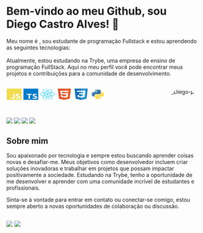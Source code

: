 # Bem-vindo ao meu Github, sou Diego Castro Alves! 👋

Meu nome é , sou estudante de programação Fullstack e estou aprendendo as seguintes tecnologias:
<br>
<br>
Atualmente, estou estudando na Trybe, uma empresa de ensino de programação FullStack. Aqui no meu perfil você pode encontrar meus projetos e contribuições para a comunidade de desenvolvimento.

<div style="display: inline_block"><br>
  <img align="center" alt="Diego-Js" height="30" width="40" src="https://raw.githubusercontent.com/devicons/devicon/master/icons/javascript/javascript-plain.svg">
  <img align="center" alt="Diego-Ts" height="30" width="40" src="https://raw.githubusercontent.com/devicons/devicon/master/icons/typescript/typescript-plain.svg">
  <img align="center" alt="Diego-React" height="30" width="40" src="https://raw.githubusercontent.com/devicons/devicon/master/icons/react/react-original.svg">
  <img align="center" alt="Diego-HTML" height="30" width="40" src="https://raw.githubusercontent.com/devicons/devicon/master/icons/html5/html5-original.svg">
  <img align="center" alt="Diego-CSS" height="30" width="40" src="https://raw.githubusercontent.com/devicons/devicon/master/icons/css3/css3-original.svg">
  <img align="center" alt="Diego-Python" height="30" width="40" src="https://raw.githubusercontent.com/devicons/devicon/master/icons/python/python-original.svg">
  <img align="right" alt="Diego-pic" height="150" style="border-radius:50px;" src="https://cdn.discordapp.com/attachments/961693429480448070/1065736914516320307/persona.png">
</div><br>

##

<div>
  <a href="https://www.linkedin.com/in/diego-castro-alves/" target="_blank"><img src="https://img.shields.io/badge/-LinkedIn-%230077B5?style=for-the-badge&logo=linkedin&logoColor=white" target="_blank"></a>
  <a href = "mailto:diego.castroalves0@gmail.com"><img src="https://img.shields.io/badge/-Gmail-%23333?style=for-the-badge&logo=gmail&logoColor=white" target="_blank"></a>
  <a href="https://www.instagram.com/diego.castroow/" target="_blank"><img src="https://img.shields.io/badge/-Instagram-%23E4405F?style=for-the-badge&logo=instagram&logoColor=white" target="_blank"></a>
  <a href="https://discord.gg/ZH3ukaUC" rel="nofollow"><img src="https://camo.githubusercontent.com/3f990cfefb64f13d28397fe586c3aa38a81fde585de479205d63c79363ebe07a/68747470733a2f2f696d672e736869656c64732e696f2f62616467652f446973636f72642d3732383944413f7374796c653d666f722d7468652d6261646765266c6f676f3d646973636f7264266c6f676f436f6c6f723d7768697465" data-canonical-src="https://img.shields.io/badge/Discord-7289DA?style=for-the-badge&amp;logo=discord&amp;logoColor=white" style="max-width: 100%;"></a>
</div>

## Sobre mim

Sou apaixonado por tecnologia e sempre estou buscando aprender coisas novas e desafiar-me. Meus objetivos como desenvolvedor incluem criar soluções inovadoras e trabalhar em projetos que possam impactar positivamente a sociedade. Estudando na Trybe, tenho a oportunidade de me desenvolver e aprender com uma comunidade incrível de estudantes e profissionais.

Sinta-se à vontade para entrar em contato ou conectar-se comigo, estou sempre aberto a novas oportunidades de colaboração ou discussão.

##

<div style="display: flex; flex-direction: row; gap:5px">
  <div>
    <img width="100%" src="https://github-readme-stats.vercel.app/api/top-langs/?username=DiegoCastroAlves&layout=compact&langs_count=7&theme=dark"/>
 
  </div>

  <div>
    <img  height="69%" src="https://github-readme-stats.vercel.app/api?username=DiegoCastroAlves&show_icons=true&theme=dark&include_all_commits=true&count_private=true"/>
  </div>
</div>
